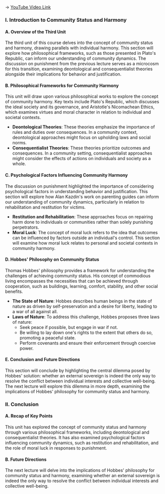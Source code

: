 -> [YouTube Video Link](https://www.youtube.com/watch?v=UTUDf7SYl1k&list=PL3F6BC200B2930084&index=19&pp=iAQB)

### I. Introduction to Community Status and Harmony
#### A. Overview of the Third Unit

The third unit of this course delves into the concept of community status and harmony, drawing parallels with individual harmony. This section will explore how philosophical frameworks, such as those presented in Plato's Republic, can inform our understanding of community dynamics. The discussion on punishment from the previous lecture serves as a microcosm for this transition, examining deontological and consequentialist theories alongside their implications for behavior and justification.

#### B. Philosophical Frameworks for Community Harmony

This unit will draw upon various philosophical works to explore the concept of community harmony. Key texts include Plato's Republic, which discusses the ideal society and its governance, and Aristotle's Nicomachean Ethics, which examines virtues and moral character in relation to individual and societal contexts.

- **Deontological Theories**: These theories emphasize the importance of rules and duties over consequences. In a community context, deontological approaches might focus on upholding laws and social norms.
- **Consequentialist Theories**: These theories prioritize outcomes and consequences. In a community setting, consequentialist approaches might consider the effects of actions on individuals and society as a whole.

#### C. Psychological Factors Influencing Community Harmony

The discussion on punishment highlighted the importance of considering psychological factors in understanding behavior and justification. This section will explore how Alan Kazdin's work on parenting guides can inform our understanding of community dynamics, particularly in relation to rehabilitation and restitution for victims.

- **Restitution and Rehabilitation**: These approaches focus on repairing harm done to individuals or communities rather than solely punishing perpetrators.
- **Moral Luck**: The concept of moral luck refers to the idea that outcomes can be influenced by factors outside an individual's control. This section will examine how moral luck relates to personal and societal contexts in community harmony.

#### D. Hobbes' Philosophy on Community Status

Thomas Hobbes' philosophy provides a framework for understanding the challenges of achieving community status. His concept of commodious living encompasses the necessities that can be achieved through cooperation, such as buildings, learning, comfort, stability, and other social benefits.

- **The State of Nature**: Hobbes describes human beings in the state of nature as driven by self-preservation and a desire for liberty, leading to a war of all against all.
- **Laws of Nature**: To address this challenge, Hobbes proposes three laws of nature:
  - Seek peace if possible, but engage in war if not.
  - Be willing to lay down one's rights to the extent that others do so, promoting a peaceful state.
  - Perform covenants and ensure their enforcement through coercive power.

#### E. Conclusion and Future Directions

This section will conclude by highlighting the central dilemma posed by Hobbes' solution: whether an external sovereign is indeed the only way to resolve the conflict between individual interests and collective well-being. The next lecture will explore this dilemma in more depth, examining the implications of Hobbes' philosophy for community status and harmony.

### II. Conclusion
#### A. Recap of Key Points

This unit has explored the concept of community status and harmony through various philosophical frameworks, including deontological and consequentialist theories. It has also examined psychological factors influencing community dynamics, such as restitution and rehabilitation, and the role of moral luck in responses to punishment.

#### B. Future Directions

The next lecture will delve into the implications of Hobbes' philosophy for community status and harmony, examining whether an external sovereign is indeed the only way to resolve the conflict between individual interests and collective well-being.